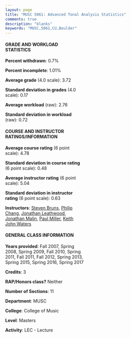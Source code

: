 ```yaml
---
layout: page
title: "MUSC 5061: Advanced Tonal Analysis Statistics"
comments: true
description: "blanks"
keywords: "MUSC,5061,CU,Boulder"
---
```

<head>
<script src="https://ajax.googleapis.com/ajax/libs/jquery/2.1.3/jquery.min.js"></script>
<script src="https://dl.dropboxusercontent.com/s/pc42nxpaw1ea4o9/highcharts.js?dl=0"></script>
<!-- <script src="../assets/js/highcharts.js"></script> -->
<style type="text/css">@font-face {
	font-family: "Bebas Neue";
	src: url(https://www.filehosting.org/file/details/544349/BebasNeue Regular.otf) format("opentype");
	}
	h1.Bebas { 
		font-family: "Bebas Neue", Verdana, Tahoma;
	}
</style>
</head>
<body>
	<div id="container" style="float: right; width: 45%; height: 88%; margin-left: 2.5%; margin-right: 2.5%;"></div>
	<script language="JavaScript">
		$(document).ready(function() {
		var chart = {type: 'column'};
		var title = {text: 'Grade Distribution'};
		var xAxis = {categories: ['A','B','C','D','F'],crosshair: true};
		var yAxis = {min: 0,title: {text: 'Percentage'}};
		var tooltip = {headerFormat: '<center><b><span style="font-size:20px">{point.key}</span></b></center>',
		               pointFormat: '<td style="padding:0"><b>{point.y:.1f}%</b></td>',
		               footerFormat: '</table>',shared: true,useHTML: true};
		var plotOptions = {column: {pointPadding: 0.0,borderWidth: 0}};  
		var credits = {enabled: false};var series= [{name: 'Percent',data: [84.77,11.47,2.06,1.69,0.0,]}];
		var json = {};
		json.chart = chart;
		json.title = title;
		json.tooltip = tooltip;
		json.xAxis = xAxis;
		json.yAxis = yAxis;  
		json.series = series;
		json.plotOptions = plotOptions;  
		json.credits = credits;
		$('#container').highcharts(json);
	});
	</script>
</body>
			   
#### GRADE AND WORKLOAD STATISTICS

**Percent withdrawn**: 0.7%

**Percent incomplete**: 1.01%

**Average grade** (4.0 scale): 3.72

**Standard deviation in grades** (4.0 scale): 0.17

**Average workload** (raw): 2.76

**Standard deviation in workload** (raw): 0.72

#### COURSE AND INSTRUCTOR RATINGS/INFORMATION

**Average course rating** (6 point scale): 4.78

**Standard deviation in course rating** (6 point scale): 0.48

**Average instructor rating** (6 point scale): 5.04

**Standard deviation in instructor rating** (6 point scale): 0.63

**Instructors**: <a href='../../instructors/Steven_Bruns'>Steven Bruns</a>, <a href='../../instructors/Philip_Chang'>Philip Chang</a>, <a href='../../instructors/Jonathan_Leathwood'>Jonathan Leathwood</a>, <a href='../../instructors/Jonathan_Malin'>Jonathan Malin</a>, <a href='../../instructors/Paul_Miller'>Paul Miller</a>, <a href='../../instructors/Keith_John_Waters'>Keith John Waters</a>

#### GENERAL CLASS INFORMATION

**Years provided**: Fall 2007, Spring 2008, Spring 2009, Fall 2010, Spring 2011, Fall 2011, Fall 2012, Spring 2013, Spring 2015, Spring 2016, Spring 2017

**Credits**: 3

**RAP/Honors class?** Neither

**Number of Sections**: 11

**Department**: MUSC

**College**: College of Music

**Level**: Masters

**Activity**: LEC - Lecture
